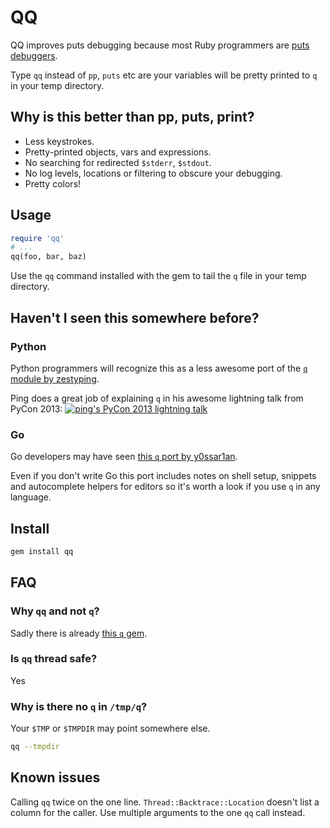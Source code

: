 # QQ

QQ improves puts debugging because most Ruby programmers are
[puts debuggers](https://tenderlovemaking.com/2016/02/05/i-am-a-puts-debuggerer.html).

Type `qq` instead of `pp`, `puts` etc are your variables will be pretty printed
to `q` in your temp directory.

## Why is this better than pp, puts, print?

* Less keystrokes.
* Pretty-printed objects, vars and expressions.
* No searching for redirected `$stderr`, `$stdout`.
* No log levels, locations or filtering to obscure your debugging.
* Pretty colors!

## Usage

```ruby
require 'qq'
# ...
qq(foo, bar, baz)
```

Use the `qq` command installed with the gem to tail the `q` file in your temp
directory.

## Haven't I seen this somewhere before?

### Python
Python programmers will recognize this as a less awesome port of the
[`q` module by zestyping](https://github.com/zestyping/q).

Ping does a great job of explaining `q` in his awesome lightning talk from
PyCon 2013:
[![ping's PyCon 2013 lightning talk](https://i.imgur.com/7KmWvtG.jpg)](https://youtu.be/OL3De8BAhME?t=25m14s)

### Go
Go developers may have seen [this `q` port by y0ssar1an](https://github.com/y0ssar1an/q).

Even if you don't write Go this port includes notes on shell setup, snippets
and autocomplete helpers for editors so it's worth a look if you use `q` in
any language.

## Install

```sh
gem install qq
```

## FAQ

### Why `qq` and not `q`?
Sadly there is already [this `q` gem](https://rubygems.org/gems/q).

### Is `qq` thread safe?
Yes

### Why is there no `q` in `/tmp/q`?
Your `$TMP` or `$TMPDIR` may point somewhere else.
```sh
qq --tmpdir
```

## Known issues

Calling `qq` twice on the one line.
`Thread::Backtrace::Location` doesn't list a column for the caller.
Use multiple arguments to the one `qq` call instead.


